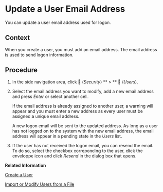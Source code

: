 <!-- loio0889208e35e44c03821850088fae4f65 -->

<link rel="stylesheet" type="text/css" href="../css/sap-icons.css"/>

# Update a User Email Address

You can update a user email address used for logon.



<a name="loio0889208e35e44c03821850088fae4f65__context_ppv_bms_gdc"/>

## Context

When you create a user, you must add an email address. The email address is used to send logon information.



<a name="loio0889208e35e44c03821850088fae4f65__steps_xfd_bms_gdc"/>

## Procedure

1.  In the side navigation area, click <span class="FPA-icons-V3"></span> \(*Security*\) ** \> ** <span class="FPA-icons-V3"></span> \(*Users*\).

2.  Select the email address you want to modify, add a new email address and press *Enter* or select another cell.

    If the email address is already assigned to another user, a warning will appear and you must enter a new address as every user must be assigned a unique email address.

    A new logon email will be sent to the updated address. As long as a user has not logged on to the system with the new email address, the email address will appear in a pending state in the *Users* list.

3.  If the user has not received the logon email, you can resend the email. To do so, select the checkbox correponding to the user, click the enveloppe icon and click *Resend* in the dialog box that opens.


**Related Information**  


[Create a User](create-a-user-58d4b24.md "You can create individual users in SAP Datasphere.")

[Import or Modify Users from a File](import-or-modify-users-from-a-file-b2698da.md "You can create users or batch-update existing users by importing user data that you have saved in a CSV file.")

